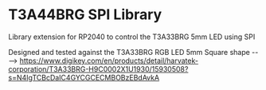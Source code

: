 # T3A44BRG SPI Library

Library extension for RP2040 to control the T3A33BRG 5mm LED using SPI

Designed and tested against the T3A33BRG RGB LED
5mm Square shape ----> https://www.digikey.com/en/products/detail/harvatek-corporation/T3A33BRG-H9C0002X1U1930/15930508?s=N4IgTCBcDaIC4GYCGCECMBOBzEBdAvkA